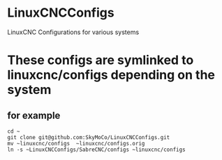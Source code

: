 # LinuxCNCConfigs
LinuxCNC Configurations for various systems

#  These configs are symlinked to linuxcnc/configs depending on the system  
## for example
```
cd ~
git clone git@github.com:SkyMoCo/LinuxCNCConfigs.git
mv ~linuxcnc/configs  ~linuxcnc/configs.orig
ln -s ~LinuxCNCConfigs/SabreCNC/configs ~linuxcnc/configs
```
